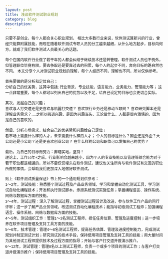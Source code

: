 ```yaml
---
layout: post
title: 浅谈软件测试职业规划
category: blog
description: 
---
```



<p style="margin-top:0px; margin-bottom:0px; font-family:'Heiti SC Light'; min-height:12px">
	<span style="font-size:12px">只要不是创业，每个人都会关心职业规划， 相比大多数行业来说，软件测试算新兴的行业，曾经只能算附属技能，而现在随着软件测试专职人员的分工越来越细，从什么地方起步，目标向何方，就成了我们软件测试人员最关心的话题。</span>
</p>
<p style="margin-top:0px; margin-bottom:0px; font-family:'Heiti SC Light'; min-height:12px">
	<span style="font-size:12px"><br />
	</span>
</p>
<p style="margin-top:0px; margin-bottom:0px; font-family:'Heiti SC Light'; min-height:12px">
	<span style="font-size:12px">每个在国内软件行业做了若干年的人都会纠结于继续技术还是转管理，软件测试人员也不例外，但管理职位毕竟有限，要去争取还是要靠过去的积累，每个人的起步不同，奔向目标的路自然也不同。&nbsp;</span><span style="font-size:12px">本文分享个人对测试职业规划的理解，每个人经历不同，理解也不同，所以仅供参考。</span>
</p>
<p style="margin-top:0px; margin-bottom:0px; font-family:'Heiti SC Light'; min-height:12px">
	<span style="font-size:12px"><br />
	</span>
</p>
<p style="margin-top:0px; margin-bottom:0px; font-family:'Heiti SC Light'">
	<span style="font-size:12px">首先要做的是分析和定位自己；</span>
</p>
<p style="margin-top:0px; margin-bottom:0px; font-family:'Heiti SC Light'">
	<span style="font-size:12px">分析自己的优劣势，这其中包括: 行业背景，专业技能，语言能力，业务能力，管理能力等； 这一点非常重要，每个人都可以列出自己的优势以及不足，给自己设定的目标也会更切合实际。</span>
</p>
<p style="margin-top:0px; margin-bottom:0px; font-family:'Heiti SC Light'; min-height:12px">
	<span style="font-size:12px"><br />
	</span>
</p>
<p style="margin-top:0px; margin-bottom:0px; font-family:'Heiti SC Light'">
	<span style="font-size:12px">其次，发掘自己的兴趣；</span>
</p>
<p style="margin-top:0px; margin-bottom:0px; font-family:'Heiti SC Light'">
	<span style="font-size:12px">喜欢与人打交道还是更喜欢与机器打交道？ 喜欢银行业务还是移动互联网？ 喜欢研究脚本还是理解业务需求？….之所以强调兴趣，是因为兴趣当头，无论做什么，人都是很有激情的，因为是自己的喜欢的。</span>
</p>
<p style="margin-top:0px; margin-bottom:0px; font-family:'Heiti SC Light'; min-height:12px">
	<span style="font-size:12px"><br />
	</span>
</p>
<p style="margin-top:0px; margin-bottom:0px; font-family:'Heiti SC Light'">
	<span style="font-size:12px">然后，分析市场需求，结合自己的优劣势和兴趣给自己定位；</span>
</p>
<p style="margin-top:0px; margin-bottom:0px; font-family:'Heiti SC Light'">
	<span style="font-size:12px">看市场上需要什么样的人才，未来需要什么样的人才； 个人的目标是什么？国企还是外企？大公司还是小公司？还是<span style="font-family:'Heiti SC Light'; font-size:12px">更喜欢创业公司？</span> 在什么样的公司和职位可以发挥自己的优势？</span>
</p>
<p style="margin-top:0px; margin-bottom:0px; font-family:'Heiti SC Light'; min-height:12px">
	<span style="font-size:12px"><br />
	</span>
</p>
<p style="margin-top:0px; margin-bottom:0px; font-family:'Heiti SC Light'">
	<span style="font-size:12px">最后，为自己的目标而努力：脚踏实地，坚持！</span>
</p>
<p style="margin-top:0px; margin-bottom:0px; font-family:'Heiti SC Light'">
	<span style="font-size:12px">理论上，工作10年+之后，行业影响会越来越小，因为个人的专业技能以及管理等综合能力对于若干职位都是相通的，所以不要仅仅埋头在软件测试，建议也关注所有与软件测试有交互的职位所做的事情，会帮助我们更加深入地做好软件测试。</span>
</p>
<p style="margin-top:0px; margin-bottom:0px; font-family:Arial; min-height:14px">
	<span style="font-size:12px"><br />
	</span>
</p>
<p style="margin-top:0px; margin-bottom:0px; font-family:'Heiti SC Light'">
	<span style="font-size:12px">贴上《软件测试质量保证》书上的一个通用规划供参考：</span>
</p>
<p style="margin-top:0px; margin-bottom:0px; font-family:'Heiti SC Light'">
	<span style="font-size:12px"><span style="font-family:Arial">1</span>～<span style="font-family:Arial">2</span>年，测试技能：熟悉整个测试过程及产品业务领域，学习和掌握自动化测试工具，学习测试自动化编程技术；开发和执行测试脚本，承担系统测试实施任务；掌握编程语言、操作系统、网络与数据库方面的技能。</span>
</p>
<p style="margin-top:0px; margin-bottom:0px; font-family:'Heiti SC Light'">
	<span style="font-size:12px"><span style="font-family:Arial">3</span>～<span style="font-family:Arial">4</span>年，测试过程：深入了解测试过程，掌握测试过程设计及改进，参与软件工作产品的同行评审；进一步了解产品业务领域，改进测试自动化编程技术；能指导初级测试工程师；加强编程语言、操作系统、网络与数据库方面的技能。</span>
</p>
<p style="margin-top:0px; margin-bottom:0px; font-family:'Heiti SC Light'">
	<span style="font-size:12px"><span style="font-family:Arial">4</span>～<span style="font-family:Arial">5</span>年，测试组织工作：管理<span style="font-family:Arial">1</span>～<span style="font-family:Arial">3</span>名测试工程师，担任任务估算、管理及进度控制；进一步培养在软件项目管理及支持工具方面的技能。</span>
</p>
<p style="margin-top:0px; margin-bottom:0px; font-family:'Heiti SC Light'">
	<span style="font-size:12px"><span style="font-family:Arial">5</span>～<span style="font-family:Arial">6</span>年，技术管理：管理<span style="font-family:Arial">4</span>～<span style="font-family:Arial">8</span>名测试工程师，提高任务估算、管理及进度控制能力，完成测试规划并制定测试计划；研究测试的技术手段，保持使用项目管理及支持工具的技能；用大量时间为其他测试工程师提供技术及过程方面的指导；开始与客户打交道并做演示推介。</span>
</p>
<p style="margin-top:0px; margin-bottom:0px; font-family:'Heiti SC Light'">
	<span style="font-size:12px"><span style="font-family:Arial">6</span>～<span style="font-family:Arial">12</span>年，测试管理：管理<span style="font-family:Arial">8</span>名以上测试工程师，负责一个或多个项目的测试工作；与客户打交道并做演示推介；保持使用项目管理及支持工具的技能。</span>
</p>

[Angelia]:    http://angeliaw.github.com  "Angelia"
